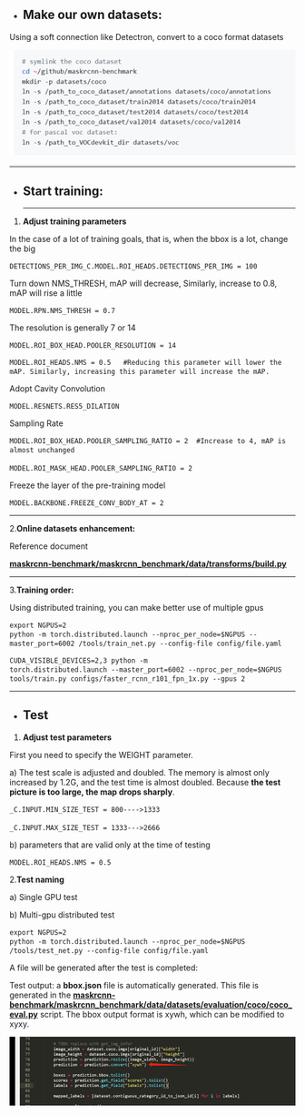 - ## Make our own datasets:

Using a soft connection like Detectron, convert to a coco format datasets

![1551101888425](img/1551101888425.png)

------



- ## Start training:

  ------

  

1. **Adjust training parameters**

In the case of a lot of training goals, that is, when the bbox is a lot, change the big 

```
DETECTIONS_PER_IMG_C.MODEL.ROI_HEADS.DETECTIONS_PER_IMG = 100
```

Turn down NMS_THRESH, mAP will decrease, Similarly, increase to 0.8, mAP will rise a little

```
MODEL.RPN.NMS_THRESH = 0.7
```

The resolution is generally 7 or 14

```
MODEL.ROI_BOX_HEAD.POOLER_RESOLUTION = 14
```

```
MODEL.ROI_HEADS.NMS = 0.5   #Reducing this parameter will lower the mAP. Similarly, increasing this parameter will increase the mAP.
```

Adopt Cavity Convolution

```
MODEL.RESNETS.RES5_DILATION
```

Sampling Rate

```
MODEL.ROI_BOX_HEAD.POOLER_SAMPLING_RATIO = 2  #Increase to 4, mAP is almost unchanged

MODEL.ROI_MASK_HEAD.POOLER_SAMPLING_RATIO = 2
```

Freeze the layer of the pre-training model

```
MODEL.BACKBONE.FREEZE_CONV_BODY_AT = 2
```

------

2.**Online datasets enhancement:**

Reference document

[**maskrcnn-benchmark/maskrcnn_benchmark/data/transforms/build.py**](https://github.com/facebookresearch/maskrcnn-benchmark/blob/61ffdb3803db562c23d883439aee16e599c051e6/maskrcnn_benchmark/data/transforms/build.py#L9)

------

3.**Training order:**

Using distributed training, you can make better use of multiple gpus

```
export NGPUS=2
python -m torch.distributed.launch --nproc_per_node=$NGPUS --master_port=6002 /tools/train_net.py --config-file config/file.yaml
```

```
CUDA_VISIBLE_DEVICES=2,3 python -m
torch.distributed.launch --master_port=6002 --nproc_per_node=$NGPUS tools/train.py configs/faster_rcnn_r101_fpn_1x.py --gpus 2
```

------

- ## Test

1. **Adjust test parameters**

First you need to specify the WEIGHT parameter. 

a) The test scale is adjusted and doubled. The memory is almost only increased by 1.2G, and the test time is almost doubled. Because **the test picture is too large, the map drops sharply**.

```
_C.INPUT.MIN_SIZE_TEST = 800---->1333

_C.INPUT.MAX_SIZE_TEST = 1333--->2666
```

b) parameters that are valid only at the time of testing

```
MODEL.ROI_HEADS.NMS = 0.5 
```

2.**Test naming**

a) Single GPU test

b) Multi-gpu distributed test

```
export NGPUS=2
python -m torch.distributed.launch --nproc_per_node=$NGPUS /tools/test_net.py --config-file config/file.yaml
```

A file will be generated after the test is completed:

Test output: a **bbox.json** file is automatically generated. This file is generated in the [**maskrcnn-benchmark/maskrcnn_benchmark/data/datasets/evaluation/coco/coco_eval.py**](https://github.com/facebookresearch/maskrcnn-benchmark/blob/f25c6cff92d32d92abe8965d68401004e90c8bee/maskrcnn_benchmark/data/datasets/evaluation/coco/coco_eval.py#L277-L283) script. The bbox output format is xywh, which can be modified to xyxy.

![1551103600811](img/1551103600811.png)